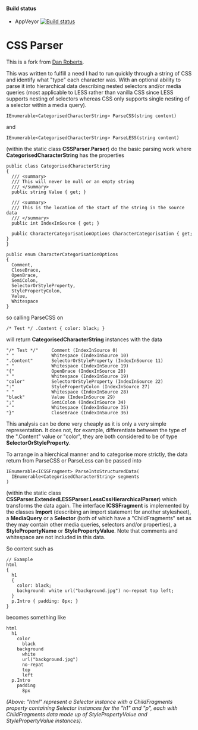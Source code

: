 #### Build status
* AppVeyor [![Build status](https://ci.appveyor.com/api/projects/status/vuiq6y07u4xihtbc/branch/master?svg=true)](https://ci.appveyor.com/project/ViceIce/cssparser/branch/master)

# CSS Parser

This is a fork from [Dan Roberts](https://bitbucket.org/DanRoberts/cssparser).

This was written to fulfill a need I had to run quickly through a string of CSS and identify what "type" each character was. With an optional ability to parse it into hierarchical data describing nested selectors and/or media queries (most applicable to LESS rather than vanilla CSS since LESS supports nesting of selectors whereas CSS only supports single nesting of a selector within a media query).

    IEnumerable<CategorisedCharacterString> ParseCSS(string content)

and

    IEnumerable<CategorisedCharacterString> ParseLESS(string content)

(within the static class **CSSParser.Parser**) do the basic parsing work where **CategorisedCharacterString** has the properties

    public class CategorisedCharacterString
    {
      /// <summary>
      /// This will never be null or an empty string
      /// </summary>
      public string Value { get; }

      /// <summary>
      /// This is the location of the start of the string in the source data
      /// </summary>
      public int IndexInSource { get; }

      public CharacterCategorisationOptions CharacterCategorisation { get; }
    }

    public enum CharacterCategorisationOptions
    {
      Comment,
      CloseBrace,
      OpenBrace,
      SemiColon,
      SelectorOrStyleProperty,
      StylePropertyColon,
      Value,
      Whitespace
    }

so calling ParseCSS on

    /* Test */ .Content { color: black; }

will return **CategorisedCharacterString** instances with the data

    "/* Test */"     Comment (IndexInSource 0)
    " "              Whitespace (IndexInSource 10)
    ".Content"       SelectorOrStyleProperty (IndexInSource 11)
    " "              Whitespace (IndexInSource 19)
    "{"              OpenBrace (IndexInSource 20)
    " "              Whitespace (IndexInSource 19)
    "color"          SelectorOrStyleProperty (IndexInSource 22)
    ":"              StylePropertyColon (IndexInSource 27)
    " "              Whitespace (IndexInSource 28)
    "black"          Value (IndexInSource 29)
    ";"              SemiColon (IndexInSource 34)
    " "              Whitespace (IndexInSource 35)
    "}"              CloseBrace (IndexInSource 36)

This analysis can be done very cheaply as it is only a very simple representation. It does not, for example, differentiate between the type of the ".Content" value or "color", they are both considered to be of type **SelectorOrStyleProperty**.

To arrange in a hierchical manner and to categorise more strictly, the data return from ParseCSS or ParseLess can be passed into

    IEnumerable<ICSSFragment> ParseIntoStructuredData(
      IEnumerable<CategorisedCharacterString> segments
    )

(within the static class **CSSParser.ExtendedLESSParser.LessCssHierarchicalParser**) which transforms the data again. The interface **ICSSFragment** is implemented by the classes **Import** (describing an import statement for another stylesheet), a **MediaQuery** or a **Selector** (both of which have a "ChildFragments" set as they may contain other media queries, selectors and/or properties), a **StylePropertyName** or **StylePropertyValue**. Note that comments and whitespace are not included in this data.

So content such as

    // Example
    html
    {
      h1
      {
        color: black;
        background: white url("background.jpg") no-repeat top left;
      }
      p.Intro { padding: 8px; }
    }

becomes something like

    html
      h1
        color
          black
        background
          white
          url("background.jpg")
          no-repat
          top
          left
      p.Intro
        padding
          8px

*(Above: "html" represent a Selector instance with a ChildFragments property containing Selector instances for the "h1" and "p", each with ChildFragments data made up of StylePropertyValue and StylePropertyValue instances).*
